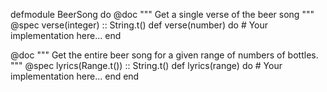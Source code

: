 
defmodule BeerSong do
  @doc """
  Get a single verse of the beer song
  """
  @spec verse(integer) :: String.t()
  def verse(number) do
    # Your implementation here...
  end

  @doc """
  Get the entire beer song for a given range of numbers of bottles.
  """
  @spec lyrics(Range.t()) :: String.t()
  def lyrics(range) do
    # Your implementation here...
  end
end
